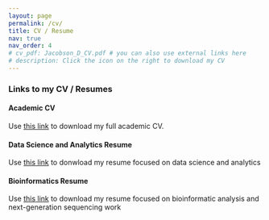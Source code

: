 ```yaml
---
layout: page
permalink: /cv/
title: CV / Resume
nav: true
nav_order: 4
# cv_pdf: Jacobson_D_CV.pdf # you can also use external links here
# description: Click the icon on the right to download my CV
---
```


### Links to my CV / Resumes

#### Academic CV

Use [this link](https://davejacobson12.github.io/assets/pdf/Jacobson_D_CV.pdf) to download my full academic CV.

#### Data Science and Analytics Resume

Use [this link](https://davejacobson12.github.io/assets/pdf/Jacobson_resume_20250414.pdf) to donwload my resume focused on data science and analytics

#### Bioinformatics Resume

Use [this link](https://davejacobson12.github.io/assets/pdf/Jacobson_resume_20250417.pdf) to download my resume focused on bioinformatic analysis and next-generation sequencing work
